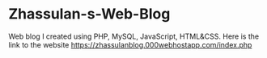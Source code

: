 # Zhassulan-s-Web-Blog
Web blog I created using PHP, MySQL, JavaScript, HTML&amp;CSS. 
Here is the link to the website https://zhassulanblog.000webhostapp.com/index.php
